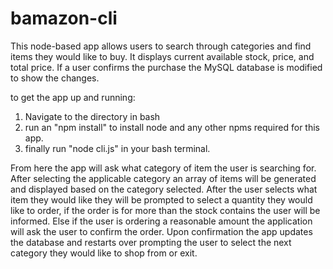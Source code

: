 # bamazon-cli

This node-based app allows users to search through categories and find items they would like to buy. It displays current available stock, price, and total price. If a user confirms the purchase the MySQL database is modified to show the changes. 

to get the app up and running:
1. Navigate to the directory in bash
2. run an "npm install" to install node and any other npms required for this app.
3. finally run "node cli.js" in your bash terminal.


From here the app will ask what category of item the user is searching for.
After selecting the applicable category an array of items will be generated and displayed based on the category selected. After the user selects what item they would like they will be prompted to select a quantity they would like to order, if the order is for more than the stock contains the user will be informed. Else if the user is ordering a reasonable amount the application will ask the user to confirm the order. Upon confirmation the app updates the database and restarts over prompting the user to select the next category they would like to shop from or exit. 